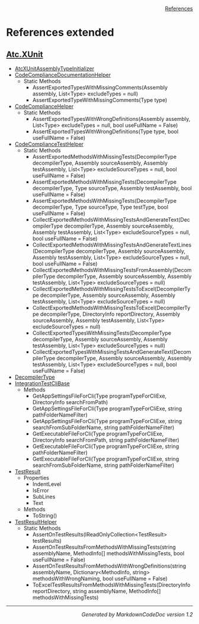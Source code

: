 <div style='text-align: right'>

[References](Index.md)

</div>


# References extended

## [Atc.XUnit](Atc.XUnit.md)

- [AtcXUnitAssemblyTypeInitializer](Atc.XUnit.md#atcxunitassemblytypeinitializer)
- [CodeComplianceDocumentationHelper](Atc.XUnit.md#codecompliancedocumentationhelper)
  -  Static Methods
     - AssertExportedTypesWithMissingComments(Assembly assembly, List&lt;Type&gt; excludeTypes = null)
     - AssertExportedTypeWithMissingComments(Type type)
- [CodeComplianceHelper](Atc.XUnit.md#codecompliancehelper)
  -  Static Methods
     - AssertExportedTypesWithWrongDefinitions(Assembly assembly, List&lt;Type&gt; excludeTypes = null, bool useFullName = False)
     - AssertExportedTypesWithWrongDefinitions(Type type, bool useFullName = False)
- [CodeComplianceTestHelper](Atc.XUnit.md#codecompliancetesthelper)
  -  Static Methods
     - AssertExportedMethodsWithMissingTests(DecompilerType decompilerType, Assembly sourceAssembly, Assembly testAssembly, List&lt;Type&gt; excludeSourceTypes = null, bool useFullName = False)
     - AssertExportedMethodsWithMissingTests(DecompilerType decompilerType, Type sourceType, Assembly testAssembly, bool useFullName = False)
     - AssertExportedMethodsWithMissingTests(DecompilerType decompilerType, Type sourceType, Type testType, bool useFullName = False)
     - CollectExportedMethodsWithMissingTestsAndGenerateText(DecompilerType decompilerType, Assembly sourceAssembly, Assembly testAssembly, List&lt;Type&gt; excludeSourceTypes = null, bool useFullName = False)
     - CollectExportedMethodsWithMissingTestsAndGenerateTextLines(DecompilerType decompilerType, Assembly sourceAssembly, Assembly testAssembly, List&lt;Type&gt; excludeSourceTypes = null, bool useFullName = False)
     - CollectExportedMethodsWithMissingTestsFromAssembly(DecompilerType decompilerType, Assembly sourceAssembly, Assembly testAssembly, List&lt;Type&gt; excludeSourceTypes = null)
     - CollectExportedMethodsWithMissingTestsToExcel(DecompilerType decompilerType, Assembly sourceAssembly, Assembly testAssembly, List&lt;Type&gt; excludeSourceTypes = null)
     - CollectExportedMethodsWithMissingTestsToExcel(DecompilerType decompilerType, DirectoryInfo reportDirectory, Assembly sourceAssembly, Assembly testAssembly, List&lt;Type&gt; excludeSourceTypes = null)
     - CollectExportedTypesWithMissingTests(DecompilerType decompilerType, Assembly sourceAssembly, Assembly testAssembly, List&lt;Type&gt; excludeSourceTypes = null)
     - CollectExportedTypesWithMissingTestsAndGenerateText(DecompilerType decompilerType, Assembly sourceAssembly, Assembly testAssembly, List&lt;Type&gt; excludeSourceTypes = null, bool useFullName = False)
- [DecompilerType](Atc.XUnit.md#decompilertype)
- [IntegrationTestCliBase](Atc.XUnit.md#integrationtestclibase)
  -  Methods
     - GetAppSettingsFileForCli(Type programTypeForCliExe, DirectoryInfo searchFromPath)
     - GetAppSettingsFileForCli(Type programTypeForCliExe, string pathFolderNameFilter)
     - GetAppSettingsFileForCli(Type programTypeForCliExe, string searchFromSubFolderName, string pathFolderNameFilter)
     - GetExecutableFileForCli(Type programTypeForCliExe, DirectoryInfo searchFromPath, string pathFolderNameFilter)
     - GetExecutableFileForCli(Type programTypeForCliExe, string pathFolderNameFilter)
     - GetExecutableFileForCli(Type programTypeForCliExe, string searchFromSubFolderName, string pathFolderNameFilter)
- [TestResult](Atc.XUnit.md#testresult)
  -  Properties
     - IndentLevel
     - IsError
     - SubLines
     - Text
  -  Methods
     - ToString()
- [TestResultHelper](Atc.XUnit.md#testresulthelper)
  -  Static Methods
     - AssertOnTestResults(IReadOnlyCollection&lt;TestResult&gt; testResults)
     - AssertOnTestResultsFromMethodsWithMissingTests(string assemblyName, MethodInfo[] methodsWithMissingTests, bool useFullName = False)
     - AssertOnTestResultsFromMethodsWithWrongDefinitions(string assemblyName, Dictionary&lt;MethodInfo, string&gt; methodsWithWrongNaming, bool useFullName = False)
     - ToExcelTestResultsFromMethodsWithMissingTests(DirectoryInfo reportDirectory, string assemblyName, MethodInfo[] methodsWithMissingTests)

<hr /><div style='text-align: right'><i>Generated by MarkdownCodeDoc version 1.2</i></div>

